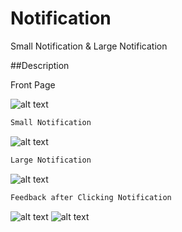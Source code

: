 # Notification

Small Notification &amp; Large Notification

##Description

Front Page

![alt text](https://github.com/atiqrs/Notification/blob/master/Screenshot/popupMenu.png)

```bash
Small Notification
```
![alt text](https://github.com/atiqrs/Notification/blob/master/Screenshot/SmallNotifi_2.png)

```bash
Large Notification
```
![alt text](https://github.com/atiqrs/Notification/blob/master/Screenshot/BigNotifi_1.png)

```bash
Feedback after Clicking Notification
```
![alt text](https://github.com/atiqrs/Notification/blob/master/Screenshot/Complete.png)
![alt text](https://github.com/atiqrs/Notification/blob/master/Screenshot/Urgent.png)
